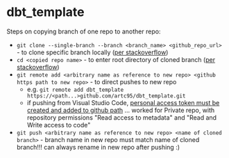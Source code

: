 # dbt_template

Steps on copying branch of one repo to another repo:
- `git clone --single-branch --branch <branch_name> <github_repo_url>` - to clone specific branch locally ([per stackoverflow](https://stackoverflow.com/questions/49290566/how-to-copy-only-single-branch-from-one-git-repo-to-another))
- `cd <copied repo name>` - to enter root directory of cloned branch ([per stackoverflow](https://stackoverflow.com/questions/49290566/how-to-copy-only-single-branch-from-one-git-repo-to-another))
- `git remote add <arbitrary name as reference to new repo> <github https path to new repo>` - to direct pushes to new repo
  - e.g. `git remote add dbt_template https://<path...>github.com/artc95/dbt_template.git`
  - if pushing from Visual Studio Code, [personal access token must be created and added to github path](https://github.com/microsoft/vscode-pull-request-github/issues/3109) ... worked for Private repo, with repository permissions "Read access to metadata" and "Read and Write access to code"
- `git push <arbitrary name as reference to new repo> <name of cloned branch>` - branch name in new repo must match name of cloned branch!!! can always rename in new repo after pushing :)
